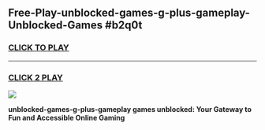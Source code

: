 
## Free-Play-unblocked-games-g-plus-gameplay-Unblocked-Games #b2q0t
<h3>
<a href="https://news.freeplayer.one?title=unblocked-games-g-plus-gameplay&ref=8M">CLICK TO PLAY</a></h3>
<hr>

<h3>
<a href="https://news.freeplayer.one?title=unblocked-games-g-plus-gameplay&ref=8M">CLICK 2 PLAY</a>
  
</h3>

<a href="https://news.freeplayer.one?title=unblocked-games-g-plus-gameplay&ref=8M"><img src="https://clearcache.store/games.png"></a>


**unblocked-games-g-plus-gameplay games unblocked: Your Gateway to Fun and Accessible Online Gaming**
